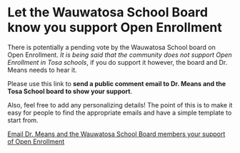 # Let the Wauwatosa School Board know you support Open Enrollment

There is potentially a pending vote by the Wauwatosa School board on Open Enrollment.  *It is being said that the community does not support Open Enrollment in Tosa schools*, if you do support it however, the board and Dr. Means needs to hear it.

Please use this link to **send a public comment email to Dr. Means and the Tosa School board to show your support**.  

Also, feel free to add any personalizing details!  The point of this is to make it easy for people to find the appropriate emails and have a simple template to start from.

<a
   href="mailto:publiccomment@wauwatosa.k12.wi.us, meansde@wauwatosa.k12.wi.us?subject=I support Open Enrollment in Wauwatosa Schools &body=Dr. Means and School Board Members,%0A%0A I am a parent in the Wauwatosa School District and I wanted to write to you to show support to continue Open Enrollment in Wauwatosa Schools.  %0A%0A Thank you">
    Email Dr. Means and the Wauwatosa School Board members your support of Open Enrollment
</a>

